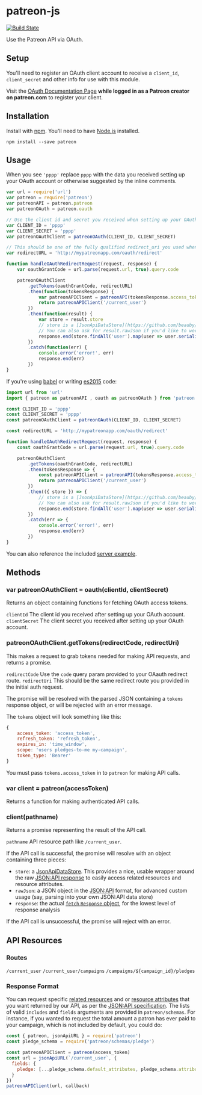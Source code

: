 # patreon-js

[![Build State](https://img.shields.io/circleci/project/Patreon/patreon-js.svg?style=flat)](https://circleci.com/gh/Patreon/patreon-js)

Use the Patreon API via OAuth.


## Setup

You'll need to register an OAuth client account to receive a `client_id`, `client_secret` and other info for use with this module.

Visit the [OAuth Documentation Page](https://www.patreon.com/oauth2/documentation) **while logged in as a Patreon creator on patreon.com** to register your client.


## Installation

Install with [npm](https://www.npmjs.com). You'll need to have [Node.js](https://nodejs.org) installed.

```
npm install --save patreon
```


## Usage

When you see `'pppp'` replace `pppp` with the data you received setting up
your OAuth account or otherwise suggested by the inline comments.

```js
var url = require('url')
var patreon = require('patreon')
var patreonAPI = patreon.patreon
var patreonOAuth = patreon.oauth

// Use the client id and secret you received when setting up your OAuth account
var CLIENT_ID = 'pppp'
var CLIENT_SECRET = 'pppp'
var patreonOAuthClient = patreonOAuth(CLIENT_ID, CLIENT_SECRET)

// This should be one of the fully qualified redirect_uri you used when setting up your oauth account
var redirectURL = 'http://mypatreonapp.com/oauth/redirect'

function handleOAuthRedirectRequest(request, response) {
    var oauthGrantCode = url.parse(request.url, true).query.code

    patreonOAuthClient
        .getTokens(oauthGrantCode, redirectURL)
        .then(function(tokensResponse) {
            var patreonAPIClient = patreonAPI(tokensResponse.access_token)
            return patreonAPIClient('/current_user')
        })
        .then(function(result) {
            var store = result.store
            // store is a [JsonApiDataStore](https://github.com/beauby/jsonapi-datastore)
            // You can also ask for result.rawJson if you'd like to work with unparsed data
            response.end(store.findAll('user').map(user => user.serialize()))
        })
        .catch(function(err) {
            console.error('error!', err)
            response.end(err)
        })
}

```

If you're using [babel](https://babeljs.io) or writing [es2015](https://babeljs.io/docs/learn-es2015/) code:

```js
import url from 'url'
import { patreon as patreonAPI , oauth as patreonOAuth } from 'patreon'

const CLIENT_ID = 'pppp'
const CLIENT_SECRET = 'pppp'
const patreonOAuthClient = patreonOAuth(CLIENT_ID, CLIENT_SECRET)

const redirectURL = 'http://mypatreonapp.com/oauth/redirect'

function handleOAuthRedirectRequest(request, response) {
    const oauthGrantCode = url.parse(request.url, true).query.code

    patreonOAuthClient
        .getTokens(oauthGrantCode, redirectURL)
        .then(tokensResponse => {
            const patreonAPIClient = patreonAPI(tokensResponse.access_token)
            return patreonAPIClient('/current_user')
        })
        .then(({ store }) => {
            // store is a [JsonApiDataStore](https://github.com/beauby/jsonapi-datastore)
            // You can also ask for result.rawJson if you'd like to work with unparsed data
            response.end(store.findAll('user').map(user => user.serialize()))
        })
        .catch(err => {
            console.error('error!', err)
            response.end(err)
        })
}
```

You can also reference the included [server example](/examples/server.js).


## Methods

### var patreonOAuthClient = oauth(clientId, clientSecret)

Returns an object containing functions for fetching OAuth access tokens.

`clientId` The client id you received after setting up your OAuth account.
`clientSecret` The client secret you received after setting up your OAuth account.

### patreonOAuthClient.getTokens(redirectCode, redirectUri)

This makes a request to grab tokens needed for making API requests, and returns a promise.

`redirectCode` Use the `code` query param provided to your OAauth redirect route.
`redirectUri` This should be the same redirect route you provided in the initial auth request.

The promise will be resolved with the parsed JSON containing a `tokens` response object,
or will be rejected with an error message.

The `tokens` object will look something like this:

```js
{
    access_token: 'access_token',
    refresh_token: 'refresh_token',
    expires_in: 'time_window',
    scope: 'users pledges-to-me my-campaign',
    token_type: 'Bearer'
}
```

You must pass `tokens.access_token` in to `patreon` for making API calls.

### var client = patreon(accessToken)

Returns a function for making authenticated API calls.

### client(pathname)

Returns a promise representing the result of the API call.

`pathname` API resource path like `/current_user`.

If the API call is successful, the promise will resolve with an object containing three pieces:
* `store`: a [JsonApiDataStore](https://github.com/beauby/jsonapi-datastore). This provides a nice, usable wrapper around the raw [JSON:API response](http://jsonapi.org) to easily access related resources and resource attributes.
* `rawJson`: a JSON object in the [JSON:API](http://jsonapi.org)
format, for advanced custom usage (say, parsing into your own JSON:API data store)
* `response`: the actual [`fetch` `Response` object](https://developer.mozilla.org/en-US/docs/Web/API/Response), for the lowest level of response analysis

If the API call is unsuccessful, the promise will reject with an error.



## API Resources

### Routes

`/current_user`
`/current_user/campaigns`
`/campaigns/${campaign_id}/pledges`

### Response Format

You can request specific [related resources](http://jsonapi.org/format/#fetching-includes)
and or [resource attributes](http://jsonapi.org/format/#fetching-sparse-fieldsets)
that you want returned by our API, as per the [JSON:API specification](http://jsonapi.org/).
The lists of valid `includes` and `fields` arguments are provided in `patreon/schemas`.
For instance, if you wanted to request the total amount a patron has ever paid to your campaign,
which is not included by default, you could do:
```js
const { patreon, jsonApiURL } = require('patreon')
const pledge_schema = require('patreon/schemas/pledge')

const patreonAPIClient = patreon(access_token)
const url = jsonApiURL(`/current_user`, {
  fields: {
    pledge: [...pledge_schema.default_attributes, pledge_schema.attributes.total_historical_amount_cents]
  }
})
patreonAPIClient(url, callback)
```
